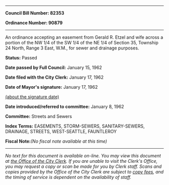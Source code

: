

********

**Council Bill Number: 82353**
   
**Ordinance Number: 90879**
********

 An ordinance accepting an easement from Gerald R. Etzel and wife across a portion of the NW 1/4 of the SW 1/4 of the NE 1/4 of Section 35, Township 24 North, Range 3 East, W.M., for sewer and drainage purposes.

**Status:** Passed
   
**Date passed by Full Council:** January 15, 1962
   
**Date filed with the City Clerk:** January 17, 1962
   
**Date of Mayor's signature:** January 17, 1962
   
[(about the signature date)](/~public/approvaldate.htm)
   
   
   
**Date introduced/referred to committee:** January 8, 1962
   
**Committee:** Streets and Sewers
   
   
**Index Terms:** EASEMENTS, STORM-SEWERS, SANITARY-SEWERS, DRAINAGE, STREETS, WEST-SEATTLE, FAUNTLEROY

**Fiscal Note:**_(No fiscal note available at this time)_
********

_No text for this document is available on-line. You may view this document at [the Office of the City Clerk](http://www.seattle.gov/leg/clerk/contactUs.htm). If you are unable to visit the Clerk's Office, you may request a copy or scan be made for you by Clerk staff. Scans and copies provided by the Office of the City Clerk are subject to [copy fees](http://clerk.seattle.gov/~public/clerkfees.htm), and the timing of service is dependent on the availability of staff._

